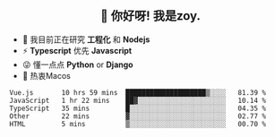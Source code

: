 <h2 align="center">👋 你好呀! 我是zoy.</h2>

- 🌱 我目前正在研究 **工程化** 和 **Nodejs**
- ⚡ **Typescript** 优先 **Javascript**
- 😜 懂一点点 **Python** or **Django**
- 🚀 热衷Macos





<!--
**l-zoy/l-zoy** is a ✨ _special_ ✨ repository because its `README.md` (this file) appears on your GitHub profile.

Here are some ideas to get you started:

- 🔭 I’m currently working on ...
- 🌱 I’m currently learning ...
- 👯 I’m looking to collaborate on ...
- 🤔 I’m looking for help with ...
- 💬 Ask me about ...
- 📫 How to reach me: ...
- 😄 Pronouns: ...
- ⚡ Fun fact: ...
-->

<!--START_SECTION:waka-->
```text
Vue.js       10 hrs 59 mins  ████████████████████▒░░░░   81.39 % 
JavaScript   1 hr 22 mins    ██▓░░░░░░░░░░░░░░░░░░░░░░   10.14 % 
TypeScript   35 mins         █░░░░░░░░░░░░░░░░░░░░░░░░   04.35 % 
Other        22 mins         ▓░░░░░░░░░░░░░░░░░░░░░░░░   02.77 % 
HTML         5 mins          ▒░░░░░░░░░░░░░░░░░░░░░░░░   00.70 % 
```
<!--END_SECTION:waka-->
